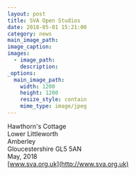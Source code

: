 ```yaml
---
layout: post
title: SVA Open Studios
date: 2018-05-01 15:21:00
category: news
main_image_path:
image_caption:
images:
  - image_path:
    description:
_options:
  main_image_path:
    width: 1200
    height: 1200
    resize_style: contain
    mime_type: image/jpeg
---
```



Hawthorn's Cottage<br>Lower Littleworth<br>Amberley<br>Gloucestershire GL5 5AN<br>May, 2018<br>[www.sva.org.uk](http://www.sva.org.uk)